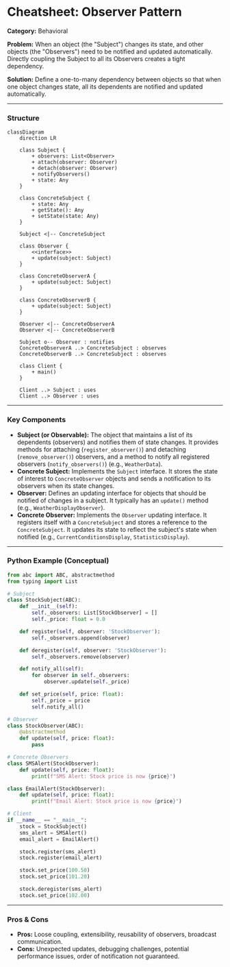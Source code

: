 
# Cheatsheet: Observer Pattern

**Category:** Behavioral

**Problem:** When an object (the "Subject") changes its state, and other objects (the "Observers") need to be notified and updated automatically. Directly coupling the Subject to all its Observers creates a tight dependency.

**Solution:** Define a one-to-many dependency between objects so that when one object changes state, all its dependents are notified and updated automatically.

---

### Structure

```mermaid
classDiagram
    direction LR

    class Subject {
        + observers: List<Observer>
        + attach(observer: Observer)
        + detach(observer: Observer)
        + notifyObservers()
        + state: Any
    }

    class ConcreteSubject {
        + state: Any
        + getState(): Any
        + setState(state: Any)
    }

    Subject <|-- ConcreteSubject

    class Observer {
        <<interface>>
        + update(subject: Subject)
    }

    class ConcreteObserverA {
        + update(subject: Subject)
    }

    class ConcreteObserverB {
        + update(subject: Subject)
    }

    Observer <|-- ConcreteObserverA
    Observer <|-- ConcreteObserverB

    Subject o-- Observer : notifies
    ConcreteObserverA ..> ConcreteSubject : observes
    ConcreteObserverB ..> ConcreteSubject : observes

    class Client {
        + main()
    }

    Client ..> Subject : uses
    Client ..> Observer : uses
```

---

### Key Components

-   **Subject (or Observable):** The object that maintains a list of its dependents (observers) and notifies them of state changes. It provides methods for attaching (`register_observer()`) and detaching (`remove_observer()`) observers, and a method to notify all registered observers (`notify_observers()`) (e.g., `WeatherData`).
-   **Concrete Subject:** Implements the `Subject` interface. It stores the state of interest to `ConcreteObserver` objects and sends a notification to its observers when its state changes.
-   **Observer:** Defines an updating interface for objects that should be notified of changes in a subject. It typically has an `update()` method (e.g., `WeatherDisplayObserver`).
-   **Concrete Observer:** Implements the `Observer` updating interface. It registers itself with a `ConcreteSubject` and stores a reference to the `ConcreteSubject`. It updates its state to reflect the subject's state when notified (e.g., `CurrentConditionsDisplay`, `StatisticsDisplay`).

---

### Python Example (Conceptual)

```python
from abc import ABC, abstractmethod
from typing import List

# Subject
class StockSubject(ABC):
    def __init__(self):
        self._observers: List[StockObserver] = []
        self._price: float = 0.0

    def register(self, observer: 'StockObserver'):
        self._observers.append(observer)

    def deregister(self, observer: 'StockObserver'):
        self._observers.remove(observer)

    def notify_all(self):
        for observer in self._observers:
            observer.update(self._price)

    def set_price(self, price: float):
        self._price = price
        self.notify_all()

# Observer
class StockObserver(ABC):
    @abstractmethod
    def update(self, price: float):
        pass

# Concrete Observers
class SMSAlert(StockObserver):
    def update(self, price: float):
        print(f"SMS Alert: Stock price is now {price}")

class EmailAlert(StockObserver):
    def update(self, price: float):
        print(f"Email Alert: Stock price is now {price}")

# Client
if __name__ == "__main__":
    stock = StockSubject()
    sms_alert = SMSAlert()
    email_alert = EmailAlert()

    stock.register(sms_alert)
    stock.register(email_alert)

    stock.set_price(100.50)
    stock.set_price(101.20)

    stock.deregister(sms_alert)
    stock.set_price(102.00)
```

---

### Pros & Cons

-   **Pros:** Loose coupling, extensibility, reusability of observers, broadcast communication.
-   **Cons:** Unexpected updates, debugging challenges, potential performance issues, order of notification not guaranteed.
